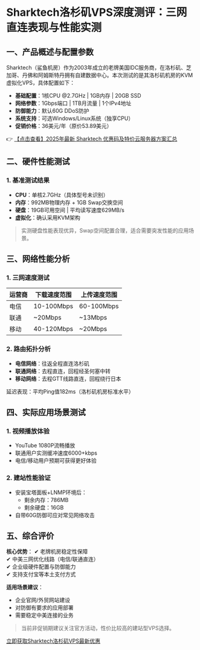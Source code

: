 # Sharktech洛杉矶VPS深度测评：三网直连表现与性能实测

## 一、产品概述与配置参数

Sharktech（鲨鱼机房）作为2003年成立的老牌美国IDC服务商，在洛杉矶、芝加哥、丹佛和阿姆斯特丹拥有自建数据中心。本次测试的是其洛杉矶机房的KVM虚拟化VPS，具体配置如下：

- **基础配置**：1核CPU @2.7GHz | 1GB内存 | 20GB SSD
- **网络参数**：1Gbps端口 | 1TB月流量 | 1个IPv4地址
- **防御能力**：默认60G DDoS防护
- **系统支持**：可选Windows/Linux系统（独享CPU）
- **促销价格**：36美元/年（原价53.89美元）

👉 [【点击查看】2025年最新 Sharktech 优惠码及特价云服务器方案汇总](https://bit.ly/Sharktech)

## 二、硬件性能测试

### 1. 基准测试结果
- **CPU**：单核2.7GHz（具体型号未识别）
- **内存**：992MB物理内存 + 1GB Swap交换空间
- **硬盘**：19GB可用空间 | 平均读写速度629MB/s
- **虚拟化**：确认采用KVM架构

> 实测硬盘性能表现优异，Swap空间配置合理，适合需要突发性能的应用场景。

## 三、网络性能分析

### 1. 三网速度测试
| 运营商 | 下载速度范围 | 上传速度范围 |
|--------|--------------|--------------|
| 电信   | 10-100Mbps   | 60-100Mbps   |
| 联通   | ~20Mbps      | ~13Mbps      |
| 移动   | 40-120Mbps   | ~20Mbps      |

### 2. 路由拓扑分析
- **电信网络**：往返全程直连洛杉矶
- **联通网络**：去程直连，回程经圣何塞中转
- **移动网络**：去程GTT线路直连，回程绕行日本

延迟表现：平均Ping值182ms（洛杉矶机房标准水平）

## 四、实际应用场景测试

### 1. 视频播放体验
- YouTube 1080P流畅播放
- 联通用户实测缓冲速度6000+kbps
- 电信/移动用户预期可获得更好体验

### 2. 建站性能验证
- 安装宝塔面板+LNMP环境后：
  - 剩余内存：786MB
  - 剩余硬盘：16GB
- 自带60G防御可应对常见网络攻击

## 五、综合评价

**核心优势**：
✔ 老牌机房稳定性保障  
✔ 中美三网优化线路（电信/联通直连）  
✔ 企业级硬件配置与防御能力  
✔ 支持支付宝等本土支付方式  

**适用场景建议**：
- 企业官网/外贸网站建设
- 对防御有要求的应用部署
- 需要稳定中美连接的业务

> 当前非促销期建议关注官方活动，性价比较高的建站型VPS选择。

[立即获取Sharktech洛杉矶VPS最新优惠](https://bit.ly/Sharktech)